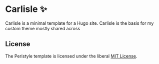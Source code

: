 # Carlisle ✨

Carlisle is a minimal template for a Hugo site. Carlisle is the basis for my custom theme mostly shared across

## License

The Peristyle template is licensed under the liberal [MIT License](/LICENSE).
